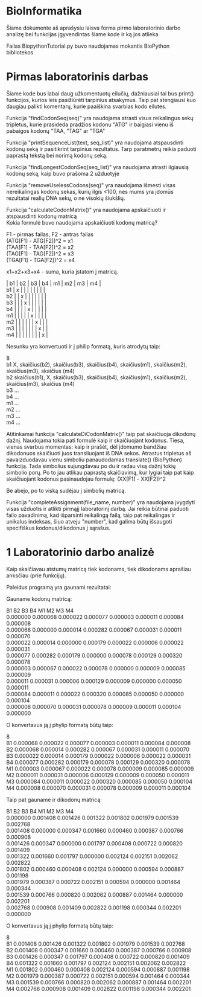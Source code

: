 # BioInformatika
Šiame dokumente aš aprašysiu laisva forma pirmo laboratorinio darbo analizę bei funkcijas įgyvendintas šiame kode ir ką jos atlieka.

Failas BiopythonTutorial.py buvo naudojamas mokantis BioPython bibliotekos

# Pirmas laboratorinis darbas

Šiame kode bus labai daug užkomentuotų eilučių, dažniausiai tai bus print() funkcijos, kurios leis pasižiūrėti tarpinius atsakymus.
Taip pat stengiausi kuo daugiau palikti komentarų, kurie paaiškina svarbias kodo eilutes.

Funkcija "findCodonSeq(seq)" yra naudojama atrasti visus reikalingus sekų tripletus, 
kurie prasideda pradžios kodonu "ATG" ir baigiasi vienu iš pabaigos kodonų "TAA, "TAG" ar "TGA"


Funkcija "printSequenceList(text, seq_list)" yra naudojama atspausdinti kodonų seką ir pasitikrint tarpinius rezultatus.
Tarp paratmetrų reikia paduoti paprastą tekstą bei norimą kodonų seką.

Funkcija "findLongestCodonSeq(seq_list)" yra naudojama atrasti ilgiausią kodonų seką, kaip buvo prašoma 2 užduotyje

Funkcija "removeUselessCodons(seq)" yra naudojama išmesti visas nereikalingas kodonų sekas, kurių ilgis <100,
nes mums yra įdomūs rezultatai realių DNA sekų, o ne visokių šiukšlių.

Funkcija "calculateCodonMatrix()" yra naudojama apskaičiuoti ir atspausdinti kodonų matricą<br/>
Kokia formulė buvo naudojama apskaičiuoti kodonų matricą?<br/>

F1 - pirmas failas, F2 - antras failas<br/>
(ATG[F1] - ATG[F2])^2 = x1<br/>
(TAA[F1] - TAA[F2])^2 = x2<br/>
(TAG[F1] - TAG[F2])^2 = x3<br/>
(TGA[F1] - TGA[F2])^2 = x4<br/>

x1+x2+x3+x4 - suma, kuria įstatom į matricą.<br/>

   | b1 | b2 | b3 | b4 | m1 | m2 | m3 | m4 |<br/>
b1 | x  |    |    |    |    |    |    |    |<br/>
b2 |    | x  |    |    |    |    |    |    |<br/>
b3 |    |    | x  |    |    |    |    |    |<br/>
b4 |    |    |    | x  |    |    |    |    |<br/>
m1 |    |    |    |    | x  |    |    |    |<br/>
m2 |    |    |    |    |    | x  |    |    |<br/>
m3 |    |    |    |    |    |    | x  |    |<br/>
m4 |    |    |    |    |    |    |    | x  |<br/>

Nesunku yra konvertuoti ir į philip formatą, kuris atrodytų taip:

8<br/>
b1 X, skaičius(b2), skaičius(b3), skaičius(b4), skaičius(m1), skaičius(m2), skaičius(m3), skaičius (m4)<br/>
b2 skaičius(b1), X, skaičius(b3), skaičius(b4), skaičius(m1), skaičius(m2), skaičius(m3), skaičius (m4)<br/>
b3 ...<br/>
b4 ...<br/>
m1 ...<br/>
m2 ...<br/>
m3 ...<br/>
m4 ...<br/>

Atitinkamai funkcija "calculateDiCodonMatrix()" taip pat skaičiuoja dikodonų dažnį. Naudojama tokia pati formulė kaip ir skaičiuojant kodonus.
Tiesa, vienas svarbus momentas: kaip ir prašėt, dėl įdomumo bandžiau dikodonuos skaičiuoti juos transliuojant iš DNA sekos.
Atrastus tripletus aš pavaizduodavau vienu simboliu panaudodamas translate() (BioPython) funkciją.
Tada simbolius sujungdavau po du ir radau visą dažnį tokių simbolio porų.
Po to jau atlikau paprastą skaičiavimą, kur lygiai taip pat kaip skaičiuojant kodonus pasinaudojau formulę:
(XX[F1] - XX[F2])^2

Be abejo, po to viską sudėjau į simbolių matricą.

Funkcija "completeAssignment(file_name, number)" yra naudojama įvygdyti visas užduotis ir atlikti pirmąjį laboratorinį darbą.
Jai reikia būtinai paduoti failo pavadinimą, kad išparsinti reikalingą failą, taip pat reikalingas ir unikalus indeksas, šiuo atveju
"number", kad galima būtų išsaugoti specifiškus kodonus/dikodonus į sąrašus.

# 1 Laboratorinio darbo analizė

Kaip skaičiavau atstumų matricą tiek kodonams, tiek dikodonams aprašiau anksčiau (prie funkcijų).

Paleidus programą yra gaunami rezultatai:

Gauname kodonų matricą:

B1 		 B2 	  B3 	   B4       M1       M2       M3       M4<br/>
0.000000 0.000068 0.000022 0.000077 0.000003 0.000011 0.000084 0.000008 <br/>
0.000068 0.000000 0.000014 0.000282 0.000067 0.000031 0.000011 0.000070 <br/>
0.000022 0.000014 0.000000 0.000179 0.000022 0.000006 0.000022 0.000031 <br/>
0.000077 0.000282 0.000179 0.000000 0.000078 0.000129 0.000320 0.000078 <br/>
0.000003 0.000067 0.000022 0.000078 0.000000 0.000009 0.000085 0.000009 <br/>
0.000011 0.000031 0.000006 0.000129 0.000009 0.000000 0.000050 0.000011 <br/>
0.000084 0.000011 0.000022 0.000320 0.000085 0.000050 0.000000 0.000104 <br/>
0.000008 0.000070 0.000031 0.000078 0.000009 0.000011 0.000104 0.000000 <br/>

O konvertavus ją į phylip formatą būtų taip:

8 <br/>
B1 0.000068 0.000022 0.000077 0.000003 0.000011 0.000084 0.000008 <br/>
B2 0.000068 0.000014 0.000282 0.000067 0.000031 0.000011 0.000070 <br/>
B3 0.000022 0.000014 0.000179 0.000022 0.000006 0.000022 0.000031 <br/>
B4 0.000077 0.000282 0.000179 0.000078 0.000129 0.000320 0.000078 <br/>
M1 0.000003 0.000067 0.000022 0.000078 0.000009 0.000085 0.000009 <br/>
M2 0.000011 0.000031 0.000006 0.000129 0.000009 0.000050 0.000011 <br/>
M3 0.000084 0.000011 0.000022 0.000320 0.000085 0.000050 0.000104 <br/>
M4 0.000008 0.000070 0.000031 0.000078 0.000009 0.000011 0.000104<br/>


Taip pat gauname ir dikodonų matricą:

B1 		 B2 	  B3 	   B4       M1       M2       M3       M4<br/>
0.000000 0.001408 0.001426 0.001322 0.001802 0.001979 0.001539 0.002768 <br/>
0.001408 0.000000 0.000347 0.001660 0.000460 0.000387 0.000766 0.000908 <br/>
0.001426 0.000347 0.000000 0.001797 0.000408 0.000722 0.000820 0.001409 <br/>
0.001322 0.001660 0.001797 0.000000 0.002124 0.002151 0.002062 0.002822 <br/>
0.001802 0.000460 0.000408 0.002124 0.000000 0.000594 0.000887 0.001198 <br/>
0.001979 0.000387 0.000722 0.002151 0.000594 0.000000 0.001464 0.000344 <br/>
0.001539 0.000766 0.000820 0.002062 0.000887 0.001464 0.000000 0.002201 <br/>
0.002768 0.000908 0.001409 0.002822 0.001198 0.000344 0.002201 0.000000 <br/>

O konvertavus ją į phylip formatą būtų taip:

8 <br/>
B1 0.001408 0.001426 0.001322 0.001802 0.001979 0.001539 0.002768 <br/>
B2 0.001408 0.000347 0.001660 0.000460 0.000387 0.000766 0.000908 <br/>
B3 0.001426 0.000347 0.001797 0.000408 0.000722 0.000820 0.001409 <br/>
B4 0.001322 0.001660 0.001797 0.002124 0.002151 0.002062 0.002822 <br/>
M1 0.001802 0.000460 0.000408 0.002124 0.000594 0.000887 0.001198 <br/>
M2 0.001979 0.000387 0.000722 0.002151 0.000594 0.001464 0.000344 <br/>
M3 0.001539 0.000766 0.000820 0.002062 0.000887 0.001464 0.002201 <br/>
M4 0.002768 0.000908 0.001409 0.002822 0.001198 0.000344 0.002201 <br/>